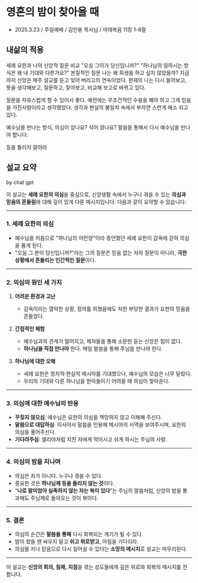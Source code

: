 # 영혼의 밤이 찾아올 때
* 2025.3.23 / 주일예배 / 김인용 목사님 / 마태복음 11장 1-6절 

## 내삶의 적용
세례 요한과 나의 신앙적 질문 비교
"오실 그이가 당신입니까?"
"하나님의 일하시는 방식은 왜 내 기대와 다른가요?" 본질적인 질문 나는 왜 희생을 하고 싶지 않았을까? 
지금까지 신앙은 매주 설교를 듣고 잊어 버리고의 연속이었다. 현재의 나는 다시 들어보고, 뜻을 생각해보고, 질문하고, 찾아보고, 비교해 보고로 바뀌고 있다. 

질문을 자유스럽게 할 수 있어서 좋다. 예전에는 무조건적인 수용을 해야 하고 그게 믿음을 가진사람이라고 생각했었다. 생각과 현실의 불일치 속에서 부자연 스런게 해소 되고 있다. 


예수님을 만나는 방식, 의심이 있나요? 식어 졌나요? 
말씀을 통해서 다시 예수님을 만나야 합니다. 

등을 돌리지 말아라

## 설교 요약
by chat gpt

이 설교는 **세례 요한의 의심**을 중심으로, 신앙생활 속에서 누구나 겪을 수 있는 **의심과 믿음의 흔들림**에 대해 깊이 있게 다룬 메시지입니다. 다음과 같이 요약할 수 있습니다:

---

### 1. **세례 요한의 의심**
- 예수님을 처음으로 "하나님의 어린양"이라 증언했던 세례 요한이 감옥에 갇혀 의심을 품게 된다.
- "오실 그 분이 당신입니까?"라는 그의 질문은 믿음 없는 자의 질문이 아니라, **극한 상황에서 흔들리는 인간적인 질문**이다.

---

### 2. **의심의 원인 세 가지**
1. **어려운 환경과 고난**  
   - 감옥이라는 열악한 상황, 정의를 외쳤음에도 처한 부당한 결과가 요한의 믿음을 흔들었다.
   
2. **간접적인 체험**  
   - 예수님과의 관계가 멀어지고, 제자들을 통해 소문만 듣는 신앙은 힘이 없다.
   - **하나님을 직접 만나야** 한다. 매일 말씀을 통해 주님을 만나야 한다.

3. **하나님에 대한 오해**  
   - 세례 요한은 정치적·현실적 메시아를 기대했으나, 예수님의 모습은 너무 달랐다.
   - 우리의 기대와 다른 하나님을 받아들이기 어려울 때 의심이 찾아온다.

---

### 3. **의심에 대한 예수님의 반응**
- **꾸짖지 않으심**: 예수님은 요한의 의심을 책망하지 않고 이해해 주신다.
- **말씀으로 대답하심**: 이사야서 말씀을 인용해 메시아의 사역을 보여주시며, 요한의 의심을 풀어주신다.
- **기다려주심**: 엘리야처럼 지친 자에게 먹이시고 쉬게 하시는 주님의 사랑.

---

### 4. **의심의 밤을 지나며**
- 의심은 죄가 아니다. 누구나 겪을 수 있다.
- 중요한 것은 **하나님께 등을 돌리지 않는 것**이다.
- “**나로 말미암아 실족하지 않는 자는 복이 있다**”는 주님의 말씀처럼, 신앙의 밤을 통과해도 주님께로 돌아오는 것이 복이다.

---

### 5. **결론**
- 의심의 순간은 **말씀을 통해** 다시 회복되는 계기가 될 수 있다.
- 밤이 왔을 땐 싸우지 말고 **쉬고 위로받고**, 아침을 기다리라.
- 의심을 지나 믿음으로 다시 일어설 수 있다는 **소망의 메시지**로 설교는 마무리된다.

---

이 설교는 **신앙의 회의, 침체, 지침**을 겪는 성도들에게 깊은 위로와 회복의 메시지를 전합니다.




